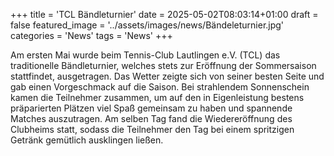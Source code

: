 ﻿+++
title = 'TCL Bändleturnier'
date = 2025-05-02T08:03:14+01:00
draft = false
featured_image = '../assets/images/news/Bändeleturnier.jpg'
categories = 'News'
tags = 'News'
+++

Am ersten Mai wurde beim Tennis-Club Lautlingen e.V. (TCL) das
traditionelle Bändleturnier, welches stets zur Eröffnung der
Sommersaison stattfindet, ausgetragen. Das Wetter zeigte sich von
seiner besten Seite und gab einen Vorgeschmack auf die Saison. Bei
strahlendem Sonnenschein kamen die Teilnehmer zusammen, um auf
den in Eigenleistung bestens präparierten Plätzen viel Spaß gemeinsam
zu haben und spannende Matches auszutragen. Am selben Tag fand die
Wiedereröffnung des Clubheims statt, sodass die Teilnehmer den Tag
bei einem spritzigen Getränk gemütlich ausklingen ließen.